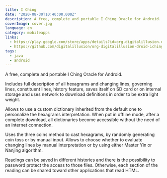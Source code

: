 ```yaml
---
title: I Ching
date: "2020-08-30T10:40:00.000Z"
description: A free, complete and portable I Ching Oracle for Android.
coverImage: cover.jpg
language: en
category: mobileapps
links:
  - https://play.google.com/store/apps/details?id=org.digitalillusion.droid.iching
  - https://github.com/digitalillusion/org-digitalillusion-droid-iching
tags:
  - java
  - android
---
```


A free, complete and portable I Ching Oracle for Android.

Includes full description of all hexagrams and changing lines, governing lines, constituent lines, history feature, saves itself on SD card or on internal storage and uses network to download definitions in order to be extra light weight.

Allows to use a custom dictionary inherited from the default one to personalize the hexagrams interpretation. When put in offline mode, after a complete download, all dictionaries become accessible without the need of an internet connection.

Uses the three coins method to cast hexagrams, by randomly generating coin toss or by manual input. Allows to choose whether to evaluate changing lines by manual interpretation or by using either Master Yin or Nanjing algorithm.

Readings can be saved in different histories and there is the possibility to password protect the access to those files. Otherwise, each section of the reading can be shared toward other applications that read HTML.
